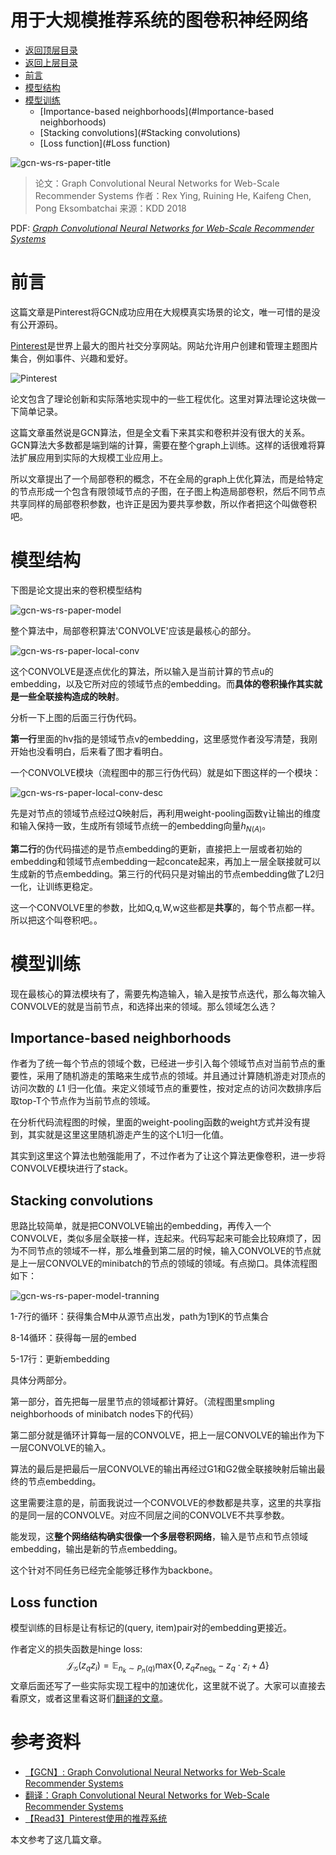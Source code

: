 # 用于大规模推荐系统的图卷积神经网络

- [返回顶层目录](../../../SUMMARY.md#目录)
- [返回上层目录](graph-convolutional-networks.md)
- [前言](#前言)
- [模型结构](#模型结构)
- [模型训练](#模型训练)
  - [Importance-based neighborhoods](#Importance-based neighborhoods)
  - [Stacking convolutions](#Stacking convolutions)
  - [Loss function](#Loss function)



![gcn-ws-rs-paper-title](pic/gcn-ws-rs-paper-title.png)

>论文：Graph Convolutional Neural Networks for Web-Scale Recommender Systems
>作者：Rex Ying, Ruining He, Kaifeng Chen, Pong Eksombatchai
>来源：KDD 2018

PDF: [*Graph Convolutional Neural Networks for Web-Scale Recommender Systems*](https://arxiv.org/pdf/1806.01973.pdf)



# 前言

这篇文章是Pinterest将GCN成功应用在大规模真实场景的论文，唯一可惜的是没有公开源码。

[Pinterest](https://www.pinterest.com)是世界上最大的图片社交分享网站。网站允许用户创建和管理主题图片集合，例如事件、兴趣和爱好。

![Pinterest](pic/Pinterest.png)

论文包含了理论创新和实际落地实现中的一些工程优化。这里对算法理论这块做一下简单记录。

这篇文章虽然说是GCN算法，但是全文看下来其实和卷积并没有很大的关系。GCN算法大多数都是端到端的计算，需要在整个graph上训练。这样的话很难将算法扩展应用到实际的大规模工业应用上。

所以文章提出了一个局部卷积的概念，不在全局的graph上优化算法，而是给特定的节点形成一个包含有限领域节点的子图，在子图上构造局部卷积，然后不同节点共享同样的局部卷积参数，也许正是因为要共享参数，所以作者把这个叫做卷积吧。

# 模型结构

下图是论文提出来的卷积模型结构

![gcn-ws-rs-paper-model](pic/gcn-ws-rs-paper-model.png)

整个算法中，局部卷积算法'CONVOLVE'应该是最核心的部分。

![gcn-ws-rs-paper-local-conv](pic/gcn-ws-rs-paper-local-conv.png)

这个CONVOLVE是逐点优化的算法，所以输入是当前计算的节点u的embedding，以及它所对应的领域节点的embedding。而**具体的卷积操作其实就是一些全联接构造成的映射**。

分析一下上图的后面三行伪代码。

**第一行**里面的hν指的是领域节点v的embedding，这里感觉作者没写清楚，我刚开始也没看明白，后来看了图才看明白。

一个CONVOLVE模块（流程图中的那三行伪代码）就是如下图这样的一个模块：


![gcn-ws-rs-paper-local-conv-desc](pic/gcn-ws-rs-paper-local-conv-desc.png)

先是对节点的领域节点经过Q映射后，再利用weight-pooling函数γ让输出的维度和输入保持一致，生成所有领域节点统一的embedding向量$h_{N(A)}$。

**第二行**的伪代码描述的是节点embedding的更新，直接把上一层或者初始的embedding和领域节点embedding一起concate起来，再加上一层全联接就可以生成新的节点embedding。第三行的代码只是对输出的节点embedding做了L2归一化，让训练更稳定。

这一个CONVOLVE里的参数，比如Q,q,W,w这些都是**共享**的，每个节点都一样。所以把这个叫卷积吧。。

# 模型训练

现在最核心的算法模块有了，需要先构造输入，输入是按节点迭代，那么每次输入CONVOLVE的就是当前节点，和选择出来的领域。那么领域怎么选？

## Importance-based neighborhoods

作者为了统一每个节点的领域个数，已经进一步引入每个领域节点对当前节点的重要性，采用了随机游走的策略来生成节点的领域。并且通过计算随机游走对顶点的访问次数的 𝐿1 归一化值。来定义领域节点的重要性，按对定点的访问次数排序后取top-T个节点作为当前节点的领域。

在分析代码流程图的时候，里面的weight-pooling函数的weight方式并没有提到，其实就是这里这里随机游走产生的这个L1归一化值。

其实到这里这个算法也勉强能用了，不过作者为了让这个算法更像卷积，进一步将CONVOLVE模块进行了stack。

## Stacking convolutions

思路比较简单，就是把CONVOLVE输出的embedding，再传入一个CONVOLVE，类似多层全联接一样，连起来。代码写起来可能会比较麻烦了，因为不同节点的领域不一样，那么堆叠到第二层的时候，输入CONVOLVE的节点就是上一层CONVOLVE的minibatch的节点的领域的领域。有点拗口。具体流程图如下：

![gcn-ws-rs-paper-model-tranning](pic/gcn-ws-rs-paper-model-tranning.png)

1-7行的循环：获得集合M中从源节点出发，path为1到K的节点集合

8-14循环：获得每一层的embed

5-17行：更新embedding

具体分两部分。

第一部分，首先把每一层里节点的领域都计算好。（流程图里smpling neighborhoods of minibatch nodes下的代码）

第二部分就是循环计算每一层的CONVOLVE，把上一层CONVOLVE的输出作为下一层CONVOLVE的输入。

算法的最后是把最后一层CONVOLVE的输出再经过G1和G2做全联接映射后输出最终的节点embedding。

这里需要注意的是，前面我说过一个CONVOLVE的参数都是共享，这里的共享指的是同一层的CONVOLVE。对应不同层之间的CONVOLVE不共享参数。

能发现，这**整个网络结构确实很像一个多层卷积网络**，输入是节点和节点领域embedding，输出是新的节点embedding。

这个针对不同任务已经完全能够迁移作为backbone。

## Loss function

模型训练的目标是让有标记的(query, item)pair对的embedding更接近。

作者定义的损失函数是hinge loss:
$$
\mathcal{J}_{\mathcal{G}}(z_qz_i)=\mathbb{E}_{n_k\sim P_n(q)}\text{max}\left\{0,z_qz_{\text{neg}_k}-z_q\cdot z_i+\Delta\right\}
$$
文章后面还写了一些实际实现工程中的加速优化，这里就不说了。大家可以直接去看原文，或者这里看这哥们[翻译的文章](https://davidham3.github.io/blog/2018/06/17/graph-convolutional-neural-networks-for-web-scale-recommender-systems/)。

# 参考资料

* [【GCN】: Graph Convolutional Neural Networks for Web-Scale Recommender Systems](https://blog.csdn.net/sxf1061926959/article/details/92402481)
* [翻译：Graph Convolutional Neural Networks for Web-Scale Recommender Systems](https://davidham3.github.io/blog/2018/06/17/graph-convolutional-neural-networks-for-web-scale-recommender-systems/)
* [【Read3】Pinterest使用的推荐系统](https://zhuanlan.zhihu.com/p/45097523)

本文参考了这几篇文章。